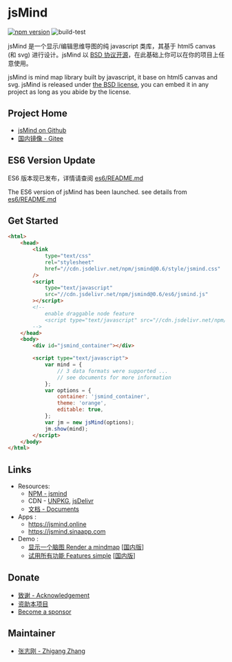 # jsMind

[![npm version](https://badge.fury.io/js/jsmind.svg)](https://www.npmjs.com/package/jsmind)
![build-test](https://github.com/hizzgdev/jsmind/actions/workflows/node.js.yml/badge.svg)

jsMind 是一个显示/编辑思维导图的纯 javascript 类库，其基于 html5 canvas (和 svg) 进行设计。jsMind 以 [BSD 协议开源](LICENSE)，在此基础上你可以在你的项目上任意使用。

jsMind is mind map library built by javascript, it base on html5 canvas and svg. jsMind is released under [the BSD license](LICENSE), you can embed it in any project as long as you abide by the license.

## Project Home

-   [jsMind on Github](https://github.com/hizzgdev/jsmind)
-   [国内镜像 - Gitee](https://gitee.com/hizzgdev/jsmind)

## ES6 Version Update

ES6 版本现已发布，详情请查阅 [es6/README.md](es6/README.md)

The ES6 version of jsMind has been launched. see details from [es6/README.md](es6/README.md)

## Get Started

```html
<html>
    <head>
        <link
            type="text/css"
            rel="stylesheet"
            href="//cdn.jsdelivr.net/npm/jsmind@0.6/style/jsmind.css"
        />
        <script
            type="text/javascript"
            src="//cdn.jsdelivr.net/npm/jsmind@0.6/es6/jsmind.js"
        ></script>
        <!--
            enable draggable node feature
            <script type="text/javascript" src="//cdn.jsdelivr.net/npm/jsmind@0.6/es6/jsmind.draggable-node.js"></script>
        -->
    </head>
    <body>
        <div id="jsmind_container"></div>

        <script type="text/javascript">
            var mind = {
                // 3 data formats were supported ...
                // see documents for more information
            };
            var options = {
                container: 'jsmind_container',
                theme: 'orange',
                editable: true,
            };
            var jm = new jsMind(options);
            jm.show(mind);
        </script>
    </body>
</html>
```

## Links

-   Resources:
    -   [NPM - jsmind](https://www.npmjs.com/package/jsmind)
    -   CDN - [UNPKG](https://unpkg.com/browse/jsmind/), [jsDelivr](https://www.jsdelivr.com/package/npm/jsmind)
    -   [文档 - Documents](https://hizzgdev.github.io/jsmind/docs)
-   Apps :
    -   <https://jsmind.online>
    -   <https://jsmind.sinaapp.com>
-   Demo :
    -   [显示一个脑图 Render a mindmap](https://hizzgdev.github.io/jsmind/example/1_basic.html) [[国内版](https://hizzgdev.github.io/jsmind/example/1_basic_cn.html)]
    -   [试用所有功能 Features simple](https://hizzgdev.github.io/jsmind/example/2_features.html) [[国内版](https://hizzgdev.github.io/jsmind/example/2_features_cn.html)]

## Donate

-   [致谢 - Acknowledgement](https://hizzgdev.github.io/acknowledgement.html)
-   [资助本项目](https://hizzgdev.github.io/sponsor.html)
-   [Become a sponsor](https://github.com/sponsors/hizzgdev)

## Maintainer

-   [张志刚 - Zhigang Zhang](https://hizzgdev.github.io)
